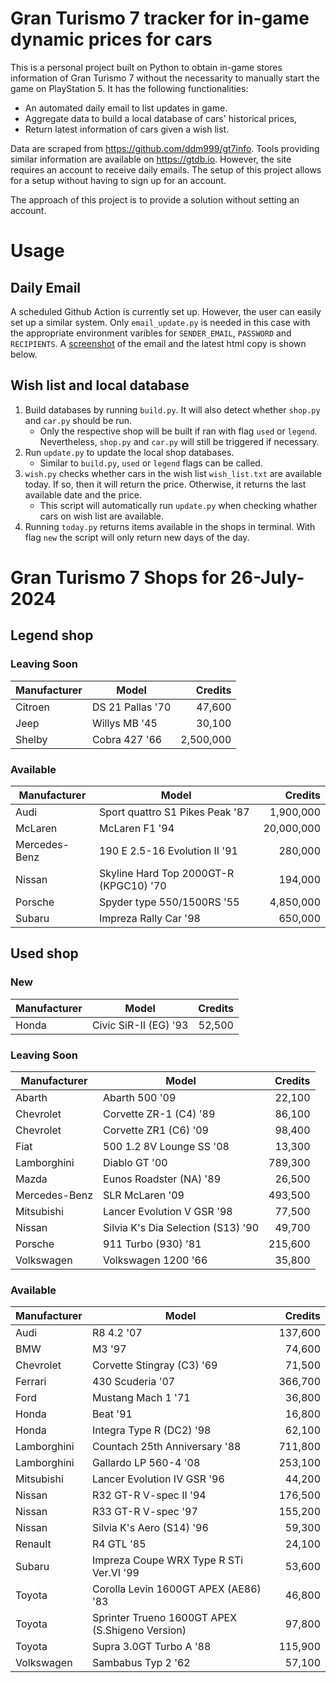 # Gran Turismo 7 tracker for in-game dynamic prices for cars

This is a personal project built on Python to obtain in-game stores information of Gran Turismo 7 without the necessarity to manually start the game on PlayStation 5. It has the following functionalities:

- An automated daily email to list updates in game.
- Aggregate data to build a local database of cars' historical prices,
- Return latest information of cars given a wish list.

Data are scraped from https://github.com/ddm999/gt7info. Tools providing similar information are available on https://gtdb.io. However, the site requires an account to receive daily emails. The setup of this project allows for a setup without having to sign up for an account.

The approach of this project is to provide a solution without setting an account.

# Usage

## Daily Email

A scheduled Github Action is currently set up. However, the user can easily set up a similar system. Only `email_update.py` is needed in this case with the appropriate environment varibles for `SENDER_EMAIL`, `PASSWORD` and `RECIPIENTS`. A [screenshot](https://raw.githubusercontent.com/marcohoucheng/Gran-Turismo-7-Price-Tracker/main/data/email_screenshot.png) of the email and the latest html copy is shown below.

## Wish list and local database

1. Build databases by running `build.py`. It will also detect whether `shop.py` and `car.py` should be run.
    - Only the respective shop will be built if ran with flag `used` or `legend`. Nevertheless, `shop.py` and `car.py` will still be triggered if necessary.
2. Run `update.py` to update the local shop databases.
    - Similar to `build.py`, `used` or `legend` flags can be called.
3. `wish.py` checks whether cars in the wish list `wish_list.txt` are available today. If so, then it will return the price. Otherwise, it returns the last available date and the price.
    - This script will automatically run `update.py` when checking whather cars on wish list are available.
4. Running `today.py` returns items available in the shops in terminal. With flag `new` the script will only return new days of the day.


# Gran Turismo 7 Shops for 26-July-2024



## Legend shop

### Leaving Soon
 | Manufacturer | Model | Credits |
 | --- | --- | --: |
|Citroen|DS 21 Pallas '70|47,600|
|Jeep|Willys MB '45|30,100|
|Shelby|Cobra 427 '66|2,500,000|

### Available
 | Manufacturer | Model | Credits |
 | --- | --- | --: |
|Audi|Sport quattro S1 Pikes Peak '87|1,900,000|
|McLaren|McLaren F1 '94|20,000,000|
|Mercedes-Benz|190 E 2.5-16 Evolution II '91|280,000|
|Nissan|Skyline Hard Top 2000GT-R (KPGC10) '70|194,000|
|Porsche|Spyder type 550/1500RS '55|4,850,000|
|Subaru|Impreza Rally Car '98|650,000|


## Used shop

### New
 | Manufacturer | Model | Credits |
 | --- | --- | --: |
|Honda|Civic SiR-II (EG) '93|52,500|

### Leaving Soon
 | Manufacturer | Model | Credits |
 | --- | --- | --: |
|Abarth|Abarth 500 '09|22,100|
|Chevrolet|Corvette ZR-1 (C4) '89|86,100|
|Chevrolet|Corvette ZR1 (C6) '09|98,400|
|Fiat|500 1.2 8V Lounge SS '08|13,300|
|Lamborghini|Diablo GT '00|789,300|
|Mazda|Eunos Roadster (NA) '89|26,500|
|Mercedes-Benz|SLR McLaren '09|493,500|
|Mitsubishi|Lancer Evolution V GSR '98|77,500|
|Nissan|Silvia K's Dia Selection (S13) '90|49,700|
|Porsche|911 Turbo (930) '81|215,600|
|Volkswagen|Volkswagen 1200 '66|35,800|

### Available
 | Manufacturer | Model | Credits |
 | --- | --- | --: |
|Audi|R8 4.2 '07|137,600|
|BMW|M3 '97|74,600|
|Chevrolet|Corvette Stingray (C3) '69|71,500|
|Ferrari|430 Scuderia '07|366,700|
|Ford|Mustang Mach 1 '71|36,800|
|Honda|Beat '91|16,800|
|Honda|Integra Type R (DC2) '98|62,100|
|Lamborghini|Countach 25th Anniversary '88|711,800|
|Lamborghini|Gallardo LP 560-4 '08|253,100|
|Mitsubishi|Lancer Evolution IV GSR '96|44,200|
|Nissan|R32 GT-R V-spec II '94|176,500|
|Nissan|R33 GT-R V-spec '97|155,200|
|Nissan|Silvia K's Aero (S14) '96|59,300|
|Renault|R4 GTL '85|24,100|
|Subaru|Impreza Coupe WRX Type R STi Ver.VI '99|53,600|
|Toyota|Corolla Levin 1600GT APEX (AE86) '83|46,800|
|Toyota|Sprinter Trueno 1600GT APEX (S.Shigeno Version)|97,800|
|Toyota|Supra 3.0GT Turbo A '88|115,900|
|Volkswagen|Sambabus Typ 2 '62|57,100|
